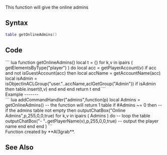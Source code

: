 <lowercasetitle></lowercasetitle>

This function will give the online admins

Syntax
------

``` lua
table getOnlineAdmins()
```

Code
----

<section name="Function source" class="server" show="true">
``` lua
function getOnlineAdmins()
    local t = {}
    for k,v in ipairs ( getElementsByType("player") ) do
        local acc = getPlayerAccount(v)
        if acc and not isGuestAccount(acc) then
            local accName = getAccountName(acc)
            local isAdmin = isObjectInACLGroup("user."..accName,aclGetGroup("Admin"))
            if isAdmin then
                table.insert(t,v)
            end
        end
    end
    return t
end
```

</section>
Example
-------

<section name="Example" class="server" show="true">
``` lua
addCommandHandler("admins",function(p)
    local Admins = getOnlineAdmins() -- the function will return 1 table
    if #Admins ~= 0 then -- if the admins table not empty then
        outputChatBox("Online Admins",p,255,0,0,true) 
        for k,v in ipairs ( Admins ) do -- loop the table
            outputChatBox("- "..getPlayerName(v),p,255,0,0,true) -- output the player name
        end
    end
end )
```

</section>
Function created by **Al3grab**.

See Also
--------
